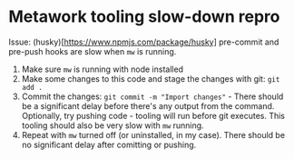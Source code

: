 # Metawork tooling slow-down repro

Issue: (husky)[https://www.npmjs.com/package/husky] pre-commit and pre-push hooks are slow when `mw` is running.

1. Make sure `mw` is running with node installed
2. Make some changes to this code and stage the changes with git: `git add .`
3. Commit the changes: `git commit -m "Import changes"` - There should be a significant delay before there's any output from the command. Optionally, try pushing code - tooling will run before git executes. This tooling should also be very slow with `mw` running.
4. Repeat with `mw` turned off (or uninstalled, in my case). There should be no significant delay after comitting or pushing.
